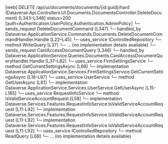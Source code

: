 [web] DELETE /api/ui/documents/documents/{id:guid}/hard  (Dataverse.Api.Controllers.UI.Documents.DocumentsController.DeleteDocument)  [L343–L348] status=200 [auth=Authentication.UserPolicy,Authentication.AdminPolicy]
  └─ sends_request DeleteDocumentCommand [L347]
    └─ handled_by Dataverse.ApplicationService.Commands.Documents.DeleteDocumentCommandHandler.Handle [L22–L45]
      └─ uses_service IControlledRepository<Document>
        └─ method WriteQuery [L37]
          └─ ... (no implementation details available)
  └─ sends_request CanIAccessDocumentQuery [L346]
    └─ handled_by Dataverse.ApplicationService.Queries.Documents.CanIAccessDocumentQueryHandler.Handle [L37–L82]
      └─ uses_service FirmSettingsService
        └─ method GetCurrentSettingsAsync [L66]
          └─ implementation Dataverse.ApplicationService.Services.FirmSettingsService.GetCurrentSettingsAsync [L18-L97]
      └─ uses_service UserService
        └─ method GetUserAsync [L61]
          └─ implementation Dataverse.ApplicationService.Services.UserService.GetUserAsync [L15-L185]
      └─ uses_service RequestInfoService
        └─ method IsValidServiceAccountRequest [L58]
          └─ implementation Dataverse.Services.Features.RequestInfoService.IsValidServiceAccountRequest [L11-L92]
          └─ implementation Dataverse.Services.Features.RequestInfoService.IsValidServiceAccountRequest [L11-L92]
          └─ implementation Dataverse.Services.Features.RequestInfoService.IsValidServiceAccountRequest [L11-L92]
      └─ uses_service IControlledRepository<Document>
        └─ method ReadQuery [L68]
          └─ ... (no implementation details available)


